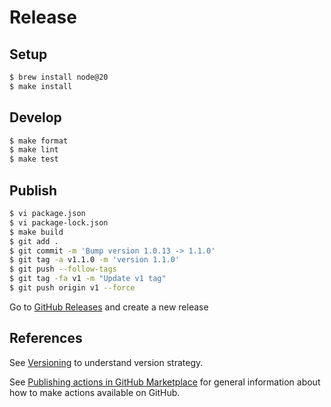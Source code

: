 # Release

## Setup

```bash
$ brew install node@20
$ make install
```

## Develop

```bash
$ make format
$ make lint
$ make test
```

## Publish

```bash
$ vi package.json
$ vi package-lock.json
$ make build
$ git add .
$ git commit -m 'Bump version 1.0.13 -> 1.1.0'
$ git tag -a v1.1.0 -m 'version 1.1.0'
$ git push --follow-tags
$ git tag -fa v1 -m "Update v1 tag"
$ git push origin v1 --force
```

Go to [GitHub Releases](https://github.com/act10ns/slack/releases) and create a new release

## References 

See [Versioning](https://github.com/actions/toolkit/blob/master/docs/action-versioning.md) to understand version strategy.

See [Publishing actions in GitHub Marketplace](https://docs.github.com/en/actions/creating-actions/publishing-actions-in-github-marketplace) for general information about how to make actions available on GitHub.
